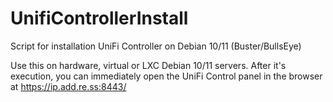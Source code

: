 # UnifiControllerInstall
Script for installation UniFi Controller on Debian 10/11 (Buster/BullsEye)

Use this on hardware, virtual or LXC Debian 10/11 servers.
After it's execution, you can immediately open the UniFi Control panel in the browser at https://ip.add.re.ss:8443/
